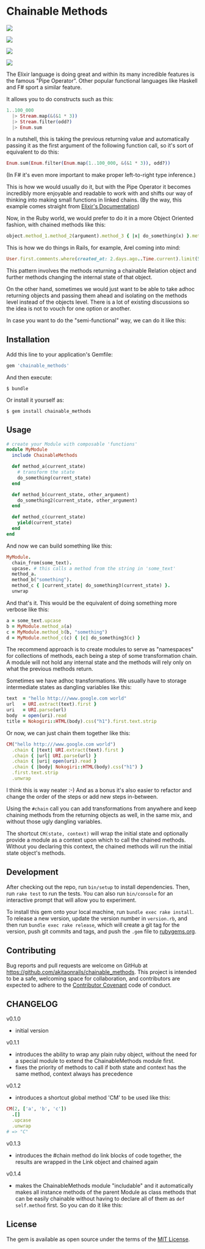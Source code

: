 # Chainable Methods

<a href="https://codeclimate.com/repos/57659a6019dc0b459200205b/feed"><img src="https://codeclimate.com/repos/57659a6019dc0b459200205b/badges/fbf8f254fa716b481c40/gpa.svg" /></a>

<a href="https://travis-ci.org/akitaonrails/chainable_methods"><img src="https://travis-ci.org/akitaonrails/chainable_methods.svg?branch=master" /></a>

<a href="https://codeclimate.com/repos/57659a6019dc0b459200205b/coverage"><img src="https://codeclimate.com/repos/57659a6019dc0b459200205b/badges/fbf8f254fa716b481c40/coverage.svg" /></a>

<a href="https://codeclimate.com/repos/57659a6019dc0b459200205b/feed"><img src="https://codeclimate.com/repos/57659a6019dc0b459200205b/badges/fbf8f254fa716b481c40/issue_count.svg" /></a>

The Elixir language is doing great and within its many incredible features is the famous "Pipe Operator". Other popular functional languages like Haskell and F# sport a similar feature.

It allows you to do constructs such as this:

```elixir
1..100_000
  |> Stream.map(&(&1 * 3))
  |> Stream.filter(odd?)
  |> Enum.sum
```

In a nutshell, this is taking the previous returning value and automatically passing it as the first argument of the following function call, so it's sort of equivalent to do this:

```elixir
Enum.sum(Enum.filter(Enum.map(1..100_000, &(&1 * 3)), odd?))
```

(In F# it's even more important to make proper left-to-right type inference.)

This is how we would usually do it, but with the Pipe Operator it becomes incredibly more enjoyable and readable to work with and shifts our way of thinking into making small functions in linked chains. (By the way, this example comes straight from [Elixir's Documentation](http://elixir-lang.org/getting-started/enumerables-and-streams.html))

Now, in the Ruby world, we would prefer to do it in a more Object Oriented fashion, with chained methods like this:

```ruby
object.method_1.method_2(argument).method_3 { |x| do_something(x) }.method_4
```

This is how we do things in Rails, for example, Arel coming into mind:

```ruby
User.first.comments.where(created_at: 2.days.ago..Time.current).limit(5)
```

This pattern involves the methods returning a chainable Relation object and further methods changing the internal state of that object.

On the other hand, sometimes we would just want to be able to take adhoc returning objects and passing them ahead and isolating on the methods level instead of the objects level. There is a lot of existing discussions so the idea is not to vouch for one option or another.

In case you want to do the "semi-functional" way, we can do it like this:

## Installation

Add this line to your application's Gemfile:

```ruby
gem 'chainable_methods'
```

And then execute:

    $ bundle

Or install it yourself as:

    $ gem install chainable_methods

## Usage

```ruby
# create your Module with composable 'functions'
module MyModule
  include ChainableMethods

  def method_a(current_state)
    # transform the state
    do_something(current_state)
  end

  def method_b(current_state, other_argument)
    do_something2(current_state, other_argument)
  end

  def method_c(current_state)
    yield(current_state)
  end
end
```

And now we can build something like this:

```ruby
MyModule.
  chain_from(some_text).
  upcase. # this calls a method from the string in 'some_text'
  method_a.
  method_b("something").
  method_c { |current_state| do_something3(current_state) }.
  unwrap
```

And that's it. This would be the equivalent of doing something more verbose like this:

```ruby
a = some_text.upcase
b = MyModule.method_a(a)
c = MyModule.method_b(b, "something")
d = MyModule.method_c(c) { |c| do_something3(c) }
```

The recommend approach is to create modules to serve as "namespaces" for collections of methods, each being a step of some transformation chain. A module will not hold any internal state and the methods will rely only on what the previous methods return.

Sometimes we have adhoc transformations. We usually have to storage intermediate states as dangling variables like this:

```ruby
text  = "hello http:///www.google.com world"
url   = URI.extract(text).first }
uri   = URI.parse(url)
body  = open(uri).read
title = Nokogiri::HTML(body).css("h1").first.text.strip
```

Or now, we can just chain them together like this:

```ruby
CM("hello http:///www.google.com world")
  .chain { |text| URI.extract(text).first }
  .chain { |url| URI.parse(url) }
  .chain { |uri| open(uri).read }
  .chain { |body| Nokogiri::HTML(body).css("h1") }
  .first.text.strip
  .unwrap
```

I think this is way neater :-) And as a bonus it's also easier to refactor and change the order of the steps or add new steps in-between.

Using the `#chain` call you can add transformations from anywhere and keep chaining methods from the returning objects as well, in the same mix, and without those ugly dangling variables.

The shortcut `CM(state, context)` will wrap the initial state and optionally provide a module as a context upon which to call the chained methods. Without you declaring this context, the chained methods will run the initial state object's methods.

## Development

After checking out the repo, run `bin/setup` to install dependencies. Then, run `rake test` to run the tests. You can also run `bin/console` for an interactive prompt that will allow you to experiment.

To install this gem onto your local machine, run `bundle exec rake install`. To release a new version, update the version number in `version.rb`, and then run `bundle exec rake release`, which will create a git tag for the version, push git commits and tags, and push the `.gem` file to [rubygems.org](https://rubygems.org).

## Contributing

Bug reports and pull requests are welcome on GitHub at https://github.com/akitaonrails/chainable_methods. This project is intended to be a safe, welcoming space for collaboration, and contributors are expected to adhere to the [Contributor Covenant](http://contributor-covenant.org) code of conduct.

## CHANGELOG

v0.1.0
- initial version

v0.1.1
- introduces the ability to wrap any plain ruby object, without the need for a special module to extend the ChainableMethods module first.
- fixes the priority of methods to call if both state and context has the same method, context always has precedence

v0.1.2
- introduces a shortcut global method 'CM' to be used like this:

```ruby
CM(2, ['a', 'b', 'c'])
  .[]
  .upcase
  .unwrap
# => "C"
```

v0.1.3
- introduces the #chain method do link blocks of code together, the results are wrapped in the Link object and chained again

v0.1.4
- makes the ChainableMethods module "includable" and it automatically makes all instance methods of the parent Module as class methods that can be easily chainable without having to declare all of them as `def self.method` first. So you can do it like this:

## License

The gem is available as open source under the terms of the [MIT License](http://opensource.org/licenses/MIT).

